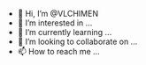 - 👋 Hi, I’m @VLCHIMEN
- 👀 I’m interested in ...
- 🌱 I’m currently learning ...
- 💞️ I’m looking to collaborate on ...
- 📫 How to reach me ...

<!---
VLCHIMEN/VLCHIMEN is a ✨ special ✨ repository because its `README.md` (this file) appears on your GitHub profile.
You can click the Preview link to take a look at your changes.
--->
